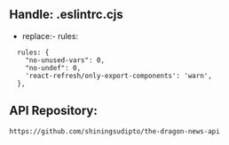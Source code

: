 ## Handle: .eslintrc.cjs
* replace:- rules:
```
  rules: {
    "no-unused-vars": 0,
    "no-undef": 0,
    'react-refresh/only-export-components': 'warn',
  },
```

## API Repository:
```
https://github.com/shiningsudipto/the-dragon-news-api
```